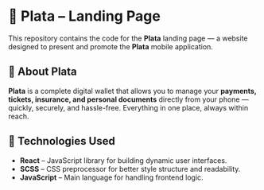 # 🌟 Plata – Landing Page

This repository contains the code for the **Plata** landing page — a website designed to present and promote the **Plata** mobile application.

## 📱 About Plata

**Plata** is a complete digital wallet that allows you to manage your **payments, tickets, insurance, and personal documents** directly from your phone — quickly, securely, and hassle-free. Everything in one place, always within reach.

## 🚀 Technologies Used

- **React** – JavaScript library for building dynamic user interfaces.  
- **SCSS** – CSS preprocessor for better style structure and readability.  
- **JavaScript** – Main language for handling frontend logic.
